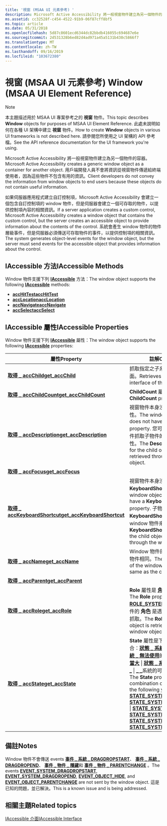 ```yaml
---
title: '視窗 (MSAA UI 元素參考) '
description: Microsoft Active Accessibility 將一般視窗物件建立為另一個物件的容器。 用戶端開發人員不會將資訊從視窗物件傳遞給終端使用者，因為這些物件不包含有用的資訊。
ms.assetid: cc32528f-c454-4522-91b9-06f87cff8bf5
ms.topic: article
ms.date: 05/31/2018
ms.openlocfilehash: 5d87c8601ecd6344dc82bbdb416055c694687e6e
ms.sourcegitcommit: 2d531328b6ed82d4ad971a45a5131b430c5866f7
ms.translationtype: MT
ms.contentlocale: zh-TW
ms.lasthandoff: 09/16/2019
ms.locfileid: "103672380"
---
```

# <a name="window-msaa-ui-element-reference"></a><span data-ttu-id="b75c7-104">視窗 (MSAA UI 元素參考) </span><span class="sxs-lookup"><span data-stu-id="b75c7-104">Window (MSAA UI Element Reference)</span></span>

> [!Note]  
> <span data-ttu-id="b75c7-105">本主題描述用於 MSAA UI 專案參考之的 **視窗** 物件。</span><span class="sxs-lookup"><span data-stu-id="b75c7-105">This topic describes **Window** objects for purposes of MSAA UI Element Reference.</span></span> <span data-ttu-id="b75c7-106">此處未說明如何在各種 UI 架構中建立 **視窗** 物件。</span><span class="sxs-lookup"><span data-stu-id="b75c7-106">How to create **Window** objects in various UI frameworks is not described here.</span></span> <span data-ttu-id="b75c7-107">請參閱您所使用之 UI 架構的 API 參考檔。</span><span class="sxs-lookup"><span data-stu-id="b75c7-107">See the API reference documentation for the UI framework you're using.</span></span>

 

<span data-ttu-id="b75c7-108">Microsoft Active Accessibility 將一般視窗物件建立為另一個物件的容器。</span><span class="sxs-lookup"><span data-stu-id="b75c7-108">Microsoft Active Accessibility creates a generic window object as a container for another object.</span></span> <span data-ttu-id="b75c7-109">用戶端開發人員不會將資訊從視窗物件傳遞給終端使用者，因為這些物件不包含有用的資訊。</span><span class="sxs-lookup"><span data-stu-id="b75c7-109">Client developers do not convey the information from window objects to end users because these objects do not contain useful information.</span></span>

<span data-ttu-id="b75c7-110">如果伺服器應用程式建立自訂控制項，Microsoft Active Accessibility 會建立一個包含自訂控制項的 window 物件，但是伺服器會建立一個可存取的物件，以提供控制項內容的相關資訊。</span><span class="sxs-lookup"><span data-stu-id="b75c7-110">If a server application creates a custom control, Microsoft Active Accessibility creates a window object that contains the custom control, but the server creates an accessible object to provide information about the contents of the control.</span></span> <span data-ttu-id="b75c7-111">系統會產生 window 物件的物件層級事件，但是伺服器必須傳送可存取物件的事件，以提供控制項的相關資訊。</span><span class="sxs-lookup"><span data-stu-id="b75c7-111">The system generates object-level events for the window object, but the server must send events for the accessible object that provides information about the control.</span></span>

## <a name="iaccessible-methods"></a><span data-ttu-id="b75c7-112">IAccessible 方法</span><span class="sxs-lookup"><span data-stu-id="b75c7-112">IAccessible Methods</span></span>

<span data-ttu-id="b75c7-113">Window 物件支援下列 [**IAccessible**](/windows/desktop/api/oleacc/nn-oleacc-iaccessible) 方法：</span><span class="sxs-lookup"><span data-stu-id="b75c7-113">The window object supports the following [**IAccessible**](/windows/desktop/api/oleacc/nn-oleacc-iaccessible) methods:</span></span>

-   [<span data-ttu-id="b75c7-114">**accHitTest**</span><span class="sxs-lookup"><span data-stu-id="b75c7-114">**accHitTest**</span></span>](/windows/desktop/api/Oleacc/nf-oleacc-iaccessible-acchittest)
-   [<span data-ttu-id="b75c7-115">**accLocation**</span><span class="sxs-lookup"><span data-stu-id="b75c7-115">**accLocation**</span></span>](/windows/desktop/api/Oleacc/nf-oleacc-iaccessible-acclocation)
-   [<span data-ttu-id="b75c7-116">**accNavigate**</span><span class="sxs-lookup"><span data-stu-id="b75c7-116">**accNavigate**</span></span>](/windows/desktop/api/Oleacc/nf-oleacc-iaccessible-accnavigate)
-   [<span data-ttu-id="b75c7-117">**accSelect**</span><span class="sxs-lookup"><span data-stu-id="b75c7-117">**accSelect**</span></span>](/windows/desktop/api/Oleacc/nf-oleacc-iaccessible-accselect)

## <a name="iaccessible-properties"></a><span data-ttu-id="b75c7-118">IAccessible 屬性</span><span class="sxs-lookup"><span data-stu-id="b75c7-118">IAccessible Properties</span></span>

<span data-ttu-id="b75c7-119">Window 物件支援下列 [**IAccessible**](/windows/desktop/api/oleacc/nn-oleacc-iaccessible) 屬性：</span><span class="sxs-lookup"><span data-stu-id="b75c7-119">The window object supports the following [**IAccessible**](/windows/desktop/api/oleacc/nn-oleacc-iaccessible) properties:</span></span>



| <span data-ttu-id="b75c7-120">屬性</span><span class="sxs-lookup"><span data-stu-id="b75c7-120">Property</span></span>                                                                             | <span data-ttu-id="b75c7-121">註解</span><span class="sxs-lookup"><span data-stu-id="b75c7-121">Comments</span></span>                                                                                                                                                                                                                                                                                                                                                                                                                                                                                                                                                                                                                                        |
|--------------------------------------------------------------------------------------|-------------------------------------------------------------------------------------------------------------------------------------------------------------------------------------------------------------------------------------------------------------------------------------------------------------------------------------------------------------------------------------------------------------------------------------------------------------------------------------------------------------------------------------------------------------------------------------------------------------------------------------------------|
| [<span data-ttu-id="b75c7-122">**取得 \_ accChild**</span><span class="sxs-lookup"><span data-stu-id="b75c7-122">**get\_accChild**</span></span>](/windows/desktop/api/Oleacc/nf-oleacc-iaccessible-get_accchild)                       | <span data-ttu-id="b75c7-123">抓取指定之子系的 [IDispatch](idispatch-interface.md) 介面。</span><span class="sxs-lookup"><span data-stu-id="b75c7-123">Retrieves the [IDispatch](idispatch-interface.md) interface of the specified child.</span></span>                                                                                                                                                                                                                                                                                                                                                                                                                                                                                                                                                            |
| [<span data-ttu-id="b75c7-124">**取得 \_ accChildCount**</span><span class="sxs-lookup"><span data-stu-id="b75c7-124">**get\_accChildCount**</span></span>](/windows/desktop/api/Oleacc/nf-oleacc-iaccessible-get_accchildcount)             | <span data-ttu-id="b75c7-125">**ChildCount** 屬性為7。</span><span class="sxs-lookup"><span data-stu-id="b75c7-125">The **ChildCount** property is 7.</span></span>                                                                                                                                                                                                                                                                                                                                                                                                                                                                                                                                                                                                               |
| [<span data-ttu-id="b75c7-126">**取得 \_ accDescription**</span><span class="sxs-lookup"><span data-stu-id="b75c7-126">**get\_accDescription**</span></span>](/windows/desktop/api/Oleacc/nf-oleacc-iaccessible-get_accdescription)           | <span data-ttu-id="b75c7-127">視窗物件本身沒有 **Description** 屬性。</span><span class="sxs-lookup"><span data-stu-id="b75c7-127">The window object itself does not have a **Description** property.</span></span> <span data-ttu-id="b75c7-128">您可以透過 window 物件抓取子物件的 **Description** 屬性。</span><span class="sxs-lookup"><span data-stu-id="b75c7-128">The **Description** property for the child object can be retrieved through the window object.</span></span>                                                                                                                                                                                                                                                                                                                                                                                                                                                                                |
| [<span data-ttu-id="b75c7-129">**取得 \_ accFocus**</span><span class="sxs-lookup"><span data-stu-id="b75c7-129">**get\_accFocus**</span></span>](/windows/desktop/api/Oleacc/nf-oleacc-iaccessible-get_accfocus)                       |                                                                                                                                                                                                                                                                                                                                                                                                                                                                                                                                                                                                                                                 |
| [<span data-ttu-id="b75c7-130">**取得 \_ accKeyboardShortcut**</span><span class="sxs-lookup"><span data-stu-id="b75c7-130">**get\_accKeyboardShortcut**</span></span>](/windows/desktop/api/Oleacc/nf-oleacc-iaccessible-get_acckeyboardshortcut) | <span data-ttu-id="b75c7-131">視窗物件本身沒有 **KeyboardShortcut** 屬性。</span><span class="sxs-lookup"><span data-stu-id="b75c7-131">The window object itself does not have a **KeyboardShortcut** property.</span></span> <span data-ttu-id="b75c7-132">子物件的 **KeyboardShortcut** 屬性是透過 window 物件來抓取。</span><span class="sxs-lookup"><span data-stu-id="b75c7-132">The **KeyboardShortcut** property for the child object is retrieved through the window object.</span></span>                                                                                                                                                                                                                                                                                                                                                                                                                                                                          |
| [<span data-ttu-id="b75c7-133">**取得 \_ accName**</span><span class="sxs-lookup"><span data-stu-id="b75c7-133">**get\_accName**</span></span>](/windows/desktop/api/Oleacc/nf-oleacc-iaccessible-get_accname)                         | <span data-ttu-id="b75c7-134">Window 物件的 **Name** 屬性與子物件相同。</span><span class="sxs-lookup"><span data-stu-id="b75c7-134">The **Name** property of the window object is the same as the child object.</span></span>                                                                                                                                                                                                                                                                                                                                                                                                                                                                                                                                                                     |
| [<span data-ttu-id="b75c7-135">**取得 \_ accParent**</span><span class="sxs-lookup"><span data-stu-id="b75c7-135">**get\_accParent**</span></span>](/windows/desktop/api/Oleacc/nf-oleacc-iaccessible-get_accparent)                     |                                                                                                                                                                                                                                                                                                                                                                                                                                                                                                                                                                                                                                                 |
| [<span data-ttu-id="b75c7-136">**取得 \_ accRole**</span><span class="sxs-lookup"><span data-stu-id="b75c7-136">**get\_accRole**</span></span>](/windows/desktop/api/Oleacc/nf-oleacc-iaccessible-get_accrole)                         | <span data-ttu-id="b75c7-137">**Role** 屬性是 [**角色 \_ 系統 \_ 視窗**](object-roles.md)。</span><span class="sxs-lookup"><span data-stu-id="b75c7-137">The **Role** property is [**ROLE\_SYSTEM\_WINDOW**](object-roles.md).</span></span> <span data-ttu-id="b75c7-138">子物件的 **角色** 是透過 window 物件來抓取。</span><span class="sxs-lookup"><span data-stu-id="b75c7-138">The **Role** of the child object is retrieved through the window object.</span></span>                                                                                                                                                                                                                                                                                                                                                                                                                                                                              |
| [<span data-ttu-id="b75c7-139">**取得 \_ accState**</span><span class="sxs-lookup"><span data-stu-id="b75c7-139">**get\_accState**</span></span>](/windows/desktop/api/Oleacc/nf-oleacc-iaccessible-get_accstate)                       | <span data-ttu-id="b75c7-140">**State** 屬性是下列一或多個 [值](object-state-constants.md)的組合：[**狀態 \_ 系統 \_ 隱藏**](object-state-constants.md) \| [**狀態 \_ 系統 \_ 無法使用**](object-state-constants.md)的 \| [**狀態 \_ 系統 \_ 相當大**](object-state-constants.md) \| [**狀態 \_ 系統 \_ 可移動**](object-state-constants.md)狀態 \| [**\_ \_**](object-state-constants.md) \| [**\_ \_**](object-state-constants.md)系統的可設定狀態系統焦點</span><span class="sxs-lookup"><span data-stu-id="b75c7-140">The **State** property is a combination of one or more of the following [values](object-state-constants.md): [**STATE\_SYSTEM\_INVISIBLE**](object-state-constants.md) \| [**STATE\_SYSTEM\_UNAVAILABLE**](object-state-constants.md) \| [**STATE\_SYSTEM\_SIZEABLE**](object-state-constants.md) \| [**STATE\_SYSTEM\_MOVEABLE**](object-state-constants.md) \| [**STATE\_SYSTEM\_FOCUSABLE**](object-state-constants.md) \| [**STATE\_SYSTEM\_FOCUSED**](object-state-constants.md)</span></span><br/> |



 

## <a name="notes"></a><span data-ttu-id="b75c7-141">備註</span><span class="sxs-lookup"><span data-stu-id="b75c7-141">Notes</span></span>

<span data-ttu-id="b75c7-142">Window 物件不會傳送 events [**事件 \_ 系統 \_ DRAGDROPSTART**](event-constants.md)、 [**事件 \_ 系統 \_ DRAGDROPEND**](event-constants.md)、 [**事件 \_ 物件 \_ 隱藏**](event-constants.md)和 [**事件 \_ 物件 \_ PARENTCHANGE**](event-constants.md) 。</span><span class="sxs-lookup"><span data-stu-id="b75c7-142">The events [**EVENT\_SYSTEM\_DRAGDROPSTART**](event-constants.md), [**EVENT\_SYSTEM\_DRAGDROPEND**](event-constants.md), [**EVENT\_OBJECT\_HIDE**](event-constants.md), and [**EVENT\_OBJECT\_PARENTCHANGE**](event-constants.md) are not sent by the window object.</span></span> <span data-ttu-id="b75c7-143">這是已知的問題，並已解決。</span><span class="sxs-lookup"><span data-stu-id="b75c7-143">This is a known issue and is being addressed.</span></span>

## <a name="related-topics"></a><span data-ttu-id="b75c7-144">相關主題</span><span class="sxs-lookup"><span data-stu-id="b75c7-144">Related topics</span></span>

<dl> <dt>

[<span data-ttu-id="b75c7-145">IAccessible 介面</span><span class="sxs-lookup"><span data-stu-id="b75c7-145">IAccessible Interface</span></span>](/windows/desktop/api/oleacc/nn-oleacc-iaccessible)
</dt> </dl>

 

 





